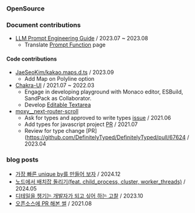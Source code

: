 ### OpenSource
### Document contributions
- [LLM Prompt Engineering Guide](https://github.com/dair-ai/Prompt-Engineering-Guide/pull/244) / 2023.07 ~ 2023.08
  - Translate [Prompt Function](https://www.promptingguide.ai/kr/applications/pf) page
#### Code contributions
- [JaeSeoKim/kakao.maps.d.ts](https://github.com/JaeSeoKim/kakao.maps.d.ts) / 2023.09
  - Add Map on Polyline option 
- [Chakra-UI](https://chakra-ui.com/) / 2021.07 ~ 2022.03
  - Engage in developing playground with Monaco editor, ESBuild, SandPack as Collaborator.
  - Develop [Editable Textarea](https://github.com/chakra-ui/chakra-ui/pull/4443)
- [moxy__next-router-scroll](https://github.com/moxystudio/next-router-scroll)
  - Ask for types and approved to write types [issue](https://github.com/moxystudio/next-router-scroll/issues/8) / 2021.06
  - Add types for javascript project [PR](https://github.com/DefinitelyTyped/DefinitelyTyped/pull/54597) / 2021.07
  - Review for type change [PR](https://github.com/DefinitelyTyped/DefinitelyTyped/pull/67624 / 2023.04

### blog posts
- [가장 빠른 unique by를 만들어 보자](https://heozeop.github.io/post/fastest-uniqueby/) / 2024.12
- [노드에서 배치잡 돌리기(feat. child_process, cluster, worker_threads)](https://heozeop.github.io/post/node-batch-job/) / 2024.05
- [디테일을 챙기는 개발자가 되고 싶어 하는 고찰](https://heozeop.github.io/post/detailed-developer/) / 2023.10
- [오픈소스에 PR 해본 썰](https://heozeop.github.io/post/learn-and-feel-from-simple-opensource-contribution/) / 2021.08
